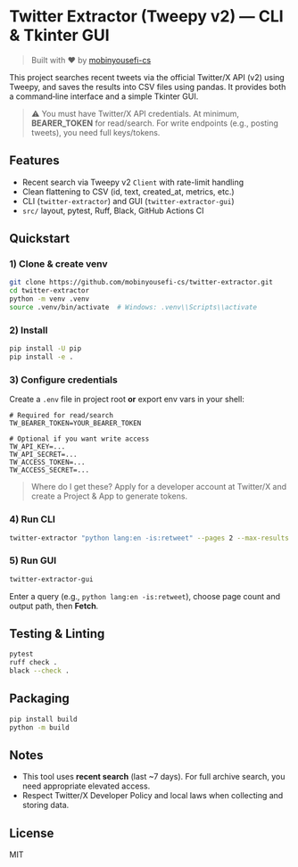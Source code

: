# Twitter Extractor (Tweepy v2) — CLI & Tkinter GUI

> Built with ❤️ by [mobinyousefi-cs](https://github.com/mobinyousefi-cs)

This project searches recent tweets via the official Twitter/X API (v2) using Tweepy, and saves the results into CSV files using pandas. It provides both a command‑line interface and a simple Tkinter GUI.

> ⚠️ You must have Twitter/X API credentials. At minimum, **BEARER_TOKEN** for read/search. For write endpoints (e.g., posting tweets), you need full keys/tokens.

## Features
- Recent search via Tweepy v2 `Client` with rate-limit handling
- Clean flattening to CSV (id, text, created_at, metrics, etc.)
- CLI (`twitter-extractor`) and GUI (`twitter-extractor-gui`)
- `src/` layout, pytest, Ruff, Black, GitHub Actions CI

## Quickstart

### 1) Clone & create venv
```bash
git clone https://github.com/mobinyousefi-cs/twitter-extractor.git
cd twitter-extractor
python -m venv .venv
source .venv/bin/activate  # Windows: .venv\\Scripts\\activate
````

### 2) Install

```bash
pip install -U pip
pip install -e .
```

### 3) Configure credentials

Create a `.env` file in project root **or** export env vars in your shell:

```env
# Required for read/search
TW_BEARER_TOKEN=YOUR_BEARER_TOKEN

# Optional if you want write access
TW_API_KEY=...
TW_API_SECRET=...
TW_ACCESS_TOKEN=...
TW_ACCESS_SECRET=...
```

> Where do I get these? Apply for a developer account at Twitter/X and create a Project & App to generate tokens.

### 4) Run CLI

```bash
twitter-extractor "python lang:en -is:retweet" --pages 2 --max-results 50 --out outputs/tweets.csv
```

### 5) Run GUI

```bash
twitter-extractor-gui
```

Enter a query (e.g., `python lang:en -is:retweet`), choose page count and output path, then **Fetch**.

## Testing & Linting

```bash
pytest
ruff check .
black --check .
```

## Packaging

```bash
pip install build
python -m build
```

## Notes

* This tool uses **recent search** (last ~7 days). For full archive search, you need appropriate elevated access.
* Respect Twitter/X Developer Policy and local laws when collecting and storing data.

## License

MIT